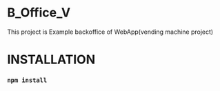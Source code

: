 # B_Office_V
This project is Example backoffice of WebApp(vending machine project)
# INSTALLATION
### `npm install`
